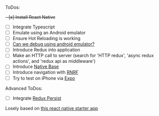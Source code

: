 ToDos:

~~- [x] Install React Native~~
- [ ] Integrate Typescript
- [ ] Emulate using an Android emulator
- [ ] Ensure Hot Reloading is working
- [ ] [Can we debug using android emulator?](https://github.com/Microsoft/vscode-react-native)
- [ ] Introduce Redux into application
- [ ] Make an HTTP call to server (search for 'HTTP redux', 'async redux actions', and 'redux api as middleware')
- [ ] Introduce [Native Base](https://nativebase.io/)
- [ ] Introduce navigation with [RNRF](http://docs.nativebase.io/docs/examples/navigation/RNRFBasicExample.html)
- [ ] Try to test on iPhone via [Expo](expo.io)

Advanced ToDos:
- [ ] Integrate [Redux Persist](https://github.com/rt2zz/redux-persist)

Losely based on [this react native starter app](https://github.com/mcnamee/react-native-starter-kit)
